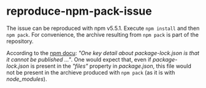 # reproduce-npm-pack-issue

The issue can be reproduced with npm v5.5.1.
Execute `npm install` and then `npm pack`.
For convenience, the archive resulting from `npm pack` is part of the repository.

According to the [npm docu](https://docs.npmjs.com/files/package-lock.json): _"One key detail about package-lock.json is that it cannot be published ..."_.
One would expect that, even if _package-lock.json_ is present in the _"files"_ property in _package.json_, this file would not be present in the archieve produced with `npm pack` (as it is with _node_modules_).
